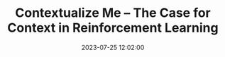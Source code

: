 ---
layout: post
title: Contextualize Me – The Case for Context in Reinforcement Learning
date: 2023-07-25 12:02:00
description: Blog post on our new TMLR Paper "Contextualize Me - The Case of Context in Reinforcement Learning"
redirect: https://www.automl.org/contextualize-me-the-case-for-context-in-reinforcement-learning/
---
